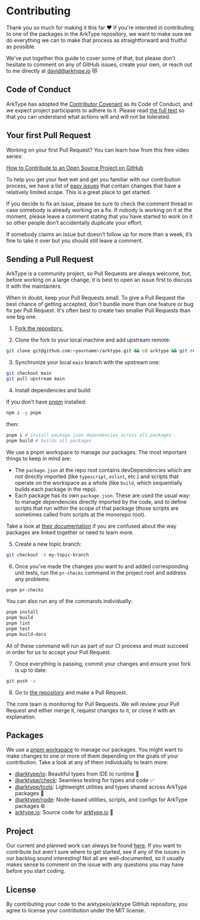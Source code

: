 # Contributing

Thank you so much for making it this far ❤️ If you're intersted in contributing to one of the packages in the ArkType repository, we want to make sure we do everything we can to make that process as straightforward and fruitful as possible.

We've put together this guide to cover some of that, but please don't hesitate to comment on any of GitHub issues, create your own, or reach out to me directly at david@arktype.io 😻

## Code of Conduct

ArkType has adopted the [Contributor Covenant](https://www.contributor-covenant.org/) as its Code of Conduct, and we expect project participants to adhere to it.
Please read [the full text](/CODE_OF_CONDUCT.md) so that you can understand what actions will and will not be tolerated.

## Your first Pull Request

Working on your first Pull Request? You can learn how from this free video series:

[How to Contribute to an Open Source Project on GitHub](https://egghead.io/courses/how-to-contribute-to-an-open-source-project-on-github)

To help you get your feet wet and get you familiar with our contribution process, we have a list of [easy issues](https://github.com/arktypeio/arktype/issues?q=is:open+is:issue+label:"easy") that contain changes that have a relatively limited scope. This is a great place to get started.

If you decide to fix an issue, please be sure to check the comment thread in case somebody is already working on a fix. If nobody is working on it at the moment, please leave a comment stating that you have started to work on it so other people don’t accidentally duplicate your effort.

If somebody claims an issue but doesn’t follow up for more than a week, it’s fine to take it over but you should still leave a comment.

## Sending a Pull Request

ArkType is a community project, so Pull Requests are always welcome, but, before working on a large change, it is best to open an issue first to discuss it with the maintainers.

When in doubt, keep your Pull Requests small. To give a Pull Request the best chance of getting accepted, don't bundle more than one feature or bug fix per Pull Request. It's often best to create two smaller Pull Requests than one big one.

1. [Fork the repository.](https://help.github.com/en/github/getting-started-with-github/fork-a-repo)

2. Clone the fork to your local machine and add upstream remote:

```sh
git clone git@github.com:<yourname>/arktype.git && cd arktype && git remote add upstream git@github.com:arktypeio/arktype.git
```

3. Synchronize your local `main` branch with the upstream one:

```sh
git checkout main
git pull upstream main
```

4. Install dependencies and build:

If you don't have [pnpm](https://pnpm.io/) installed:

```sh
npm i -g pnpm
```

then:

```sh
pnpm i # install package.json dependencies across all packages
pnpm build # builds all packages
```

We use a pnpm workspace to manage our packages. The most important things to keep in mind are:

-   The `package.json` at the repo root contains devDependencies which are not directly imported (like `typescript`, `eslint`, etc.) and scripts that operate on the workspace as a whole (like `build`, which sequentially builds each package in the repo).
-   Each package has its own `package.json`. These are used the usual way: to manage dependencies directly imported by the code, and to define scripts that run within the scope of that package (those scripts are sometimes called from scripts at the monorepo root).

Take a look at [their documentation](https://pnpm.io/workspaces) if you are confused about the way packages are linked together or need to learn more.

5. Create a new topic branch:

```sh
git checkout -b my-topic-branch
```

6. Once you've made the changes you want to and added corresponding unit tests, run the `pr-checks` command in the project root and address any problems:

```sh
pnpm pr-checks
```

You can also run any of the commands individually:

```sh
pnpm install
pnpm build
pnpm lint
pnpm test
pnpm build-docs
```

All of these command will run as part of our CI process and must succeed in order for us to accept your Pull Request.

7. Once everything is passing, commit your changes and ensure your fork is up to date:

```sh
git push -u
```

8. Go to [the repository](https://github.com/arktypeio/arktype) and make a Pull Request.

The core team is monitoring for Pull Requests. We will review your Pull Request and either merge it, request changes to it, or close it with an explanation.

## Packages

We use a [pnpm workspace](https://pnpm.io/workspaces) to manage our packages. You might want to make changes to one or more of them depending on the goals of your contribution. Take a look at any of them individually to learn more:

-   [@arktype/io](@arktype/io): Beautiful types from IDE to runtime 🧬
-   [@arktype/check](@arktype/check): Seamless testing for types and code ✅
-   [@arktype/tools](@arktype/tools): Lightweight utilities and types shared across ArkType packages 🧰
-   [@arktype/node](@arktype/node): Node-based utilities, scripts, and configs for ArkType packages ⚙️
-   [arktype.io](./arktype.io): Source code for [arktype.io](https://arktype.io) 🔁

## Project

Our current and planned work can always be found [here](https://github.com/arktypeio/arktype/projects/1). If you want to contribute but aren't sure where to get started, see if any of the issues in our backlog sound interesting! Not all are well-documented, so it usually makes sense to comment on the issue with any questions you may have before you start coding.

## License

By contributing your code to the arktypeio/arktype GitHub repository, you agree to license your contribution under the MIT license.
